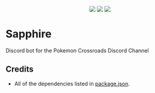 <p align="center">
    <img src="https://img.shields.io/github/package-json/v/KunoichiZ/Sapphire.svg"> <a href="https://depfu.com/github/KunoichiZ/Sapphire?project_id=17417"><img src="https://badges.depfu.com/badges/33d21a7a03ef23e867099d85ba8c7a53/overview.svg"></a> <img src="https://img.shields.io/github/license/KunoichiZ/Sapphire.svg">
</p>

# Sapphire
Discord bot for the Pokemon Crossroads Discord Channel

## Credits
* All of the dependencies listed in [package.json](./package.json).